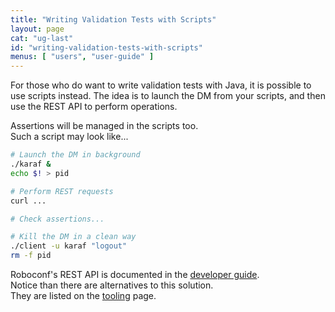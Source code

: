 ```yaml
---
title: "Writing Validation Tests with Scripts"
layout: page
cat: "ug-last"
id: "writing-validation-tests-with-scripts"
menus: [ "users", "user-guide" ]
---
```


For those who do want to write validation tests with Java, it is possible to
use scripts instead. The idea is to launch the DM from your scripts, and then
use the REST API to perform operations.

Assertions will be managed in the scripts too.  
Such a script may look like...

```bash
# Launch the DM in background
./karaf &
echo $! > pid

# Perform REST requests
curl ...

# Check assertions...

# Kill the DM in a clean way
./client -u karaf "logout"
rm -f pid
```

Roboconf's REST API is documented in the [developer guide](../developer-guide/developer-guide.html).  
Notice than there are alternatives to this solution.  
They are listed on the [tooling](all-the-tools.html) page.
